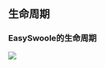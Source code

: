 ## 生命周期

### EasySwoole的生命周期

![](E:\GongZuoQu\ZhiShiKu\TuPian\FuWuDuan\PHP\easyswoole_lifecycle.png)

